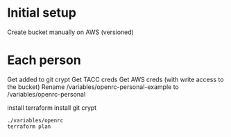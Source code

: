 # Initial setup
Create bucket manually on AWS (versioned)

# Each person
Get added to git crypt
Get TACC creds
Get AWS creds (with write access to the bucket)
Rename /variables/openrc-personal-example to /variables/openrc-personal

install terraform
install git crypt


```
./variables/openrc
terraform plan
```
